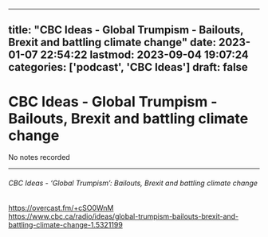 
---
title: "CBC Ideas - Global Trumpism -  Bailouts, Brexit and battling climate change"
date: 2023-01-07 22:54:22
lastmod: 2023-09-04 19:07:24
categories: ['podcast', 'CBC Ideas']
draft: false
---


# CBC Ideas - Global Trumpism -  Bailouts, Brexit and battling climate change

No notes recorded

- - -
###### CBC Ideas - ‘Global Trumpism’: Bailouts, Brexit and battling climate change

https://overcast.fm/+cSO0WnM  
https://www.cbc.ca/radio/ideas/global-trumpism-bailouts-brexit-and-battling-climate-change-1.5321199

<!-- #public #podcast #CBC Ideas# -->

<!-- {BearID:E6705323-8106-4698-8BEE-AE4A52747FFA-28016-00002D97C706C810} -->
